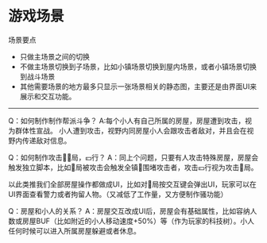 # 游戏场景

场景要点

- 只做主场景之间的切换
- 不做主场景切换到子场景，比如小镇场景切换到屋内场景，或者小镇场景切换到战斗场景
- 其他需要场景的地方最多只显示一张场景相关的静态图，主要还是由界面UI来展示和交互功能。

------

Q：如何制作制作帮派斗争？
A:每个小人有自己所属的房屋，房屋遭到攻击，视为群体性宣战。
小人遭到攻击，视野内同房屋小人会跟攻击者敌对，并且会在视野内传递敌对信息。

Q：如何制作攻击👮‍♂️局，💴行？
A：同上个问题，只要有人攻击特殊房屋，房屋会触发独立脚本，比如👮‍局被攻击会触发全镇👮‍围堵攻击者，攻击💴行视为攻击👮‍局。

以此类推我们全部房屋操作都做成UI，比如对👮‍局按交互键会弹出UI，玩家可以在UI界面查看警力或者拘留人物。（又减低了工作量，又方便制作骚功能）

Q：房屋和小人的关系？
A：房屋交互改成UI后，房屋会有基础属性，比如容纳人数或房屋BUF（比如附近的小人移动速度+50%）等（作为玩家的科技树）。小人任何时候可以进入所属房屋躲避或者休息。

